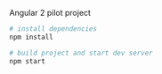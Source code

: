 Angular 2 pilot project
``` bash
# install dependencies
npm install

# build project and start dev server
npm start
```
